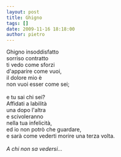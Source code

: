 ```yaml
---
layout: post
title: Ghigno
tags: []
date: 2009-11-16 18:18:00
author: pietro
---
```

Ghigno insoddisfatto<br/>sorriso contratto<br/>ti vedo come sforzi<br/>d'apparire come vuoi,<br/>il dolore mio è<br/>non vuoi esser come sei;<br/><br/>e tu sai chi sei?<br/>Affidati a labilità<br/>una dopo l'altra<br/>e scivoleranno<br/>nella tua infelicità,<br/>ed io non potrò che guardare,<br/>e sarà come vederti morire una terza volta.<br/><br/><span style="font-style: italic">A chi non sa vedersi...</span>
